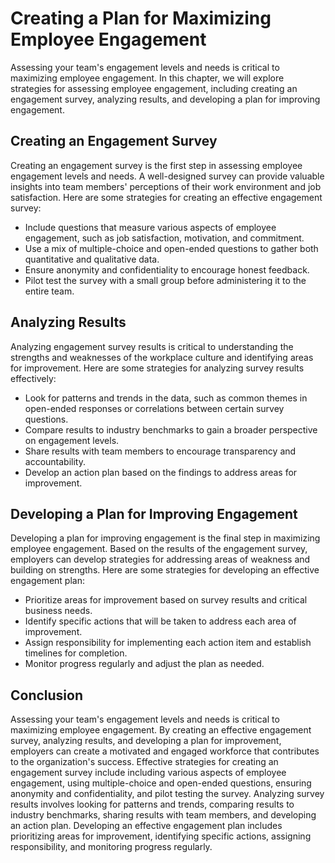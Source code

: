 Creating a Plan for Maximizing Employee Engagement
================================================================================================================

Assessing your team's engagement levels and needs is critical to maximizing employee engagement. In this chapter, we will explore strategies for assessing employee engagement, including creating an engagement survey, analyzing results, and developing a plan for improving engagement.

Creating an Engagement Survey
-----------------------------

Creating an engagement survey is the first step in assessing employee engagement levels and needs. A well-designed survey can provide valuable insights into team members' perceptions of their work environment and job satisfaction. Here are some strategies for creating an effective engagement survey:

* Include questions that measure various aspects of employee engagement, such as job satisfaction, motivation, and commitment.
* Use a mix of multiple-choice and open-ended questions to gather both quantitative and qualitative data.
* Ensure anonymity and confidentiality to encourage honest feedback.
* Pilot test the survey with a small group before administering it to the entire team.

Analyzing Results
-----------------

Analyzing engagement survey results is critical to understanding the strengths and weaknesses of the workplace culture and identifying areas for improvement. Here are some strategies for analyzing survey results effectively:

* Look for patterns and trends in the data, such as common themes in open-ended responses or correlations between certain survey questions.
* Compare results to industry benchmarks to gain a broader perspective on engagement levels.
* Share results with team members to encourage transparency and accountability.
* Develop an action plan based on the findings to address areas for improvement.

Developing a Plan for Improving Engagement
------------------------------------------

Developing a plan for improving engagement is the final step in maximizing employee engagement. Based on the results of the engagement survey, employers can develop strategies for addressing areas of weakness and building on strengths. Here are some strategies for developing an effective engagement plan:

* Prioritize areas for improvement based on survey results and critical business needs.
* Identify specific actions that will be taken to address each area of improvement.
* Assign responsibility for implementing each action item and establish timelines for completion.
* Monitor progress regularly and adjust the plan as needed.

Conclusion
----------

Assessing your team's engagement levels and needs is critical to maximizing employee engagement. By creating an effective engagement survey, analyzing results, and developing a plan for improvement, employers can create a motivated and engaged workforce that contributes to the organization's success. Effective strategies for creating an engagement survey include including various aspects of employee engagement, using multiple-choice and open-ended questions, ensuring anonymity and confidentiality, and pilot testing the survey. Analyzing survey results involves looking for patterns and trends, comparing results to industry benchmarks, sharing results with team members, and developing an action plan. Developing an effective engagement plan includes prioritizing areas for improvement, identifying specific actions, assigning responsibility, and monitoring progress regularly.

